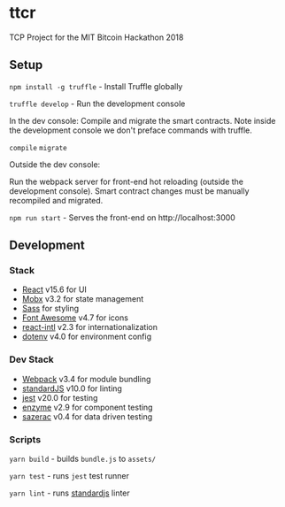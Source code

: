 # ttcr

TCP Project for the MIT Bitcoin Hackathon 2018

## Setup

`npm install -g truffle` - Install Truffle globally

`truffle develop` - Run the development console

In the dev console: Compile and migrate the smart contracts. Note inside the development console we don't preface commands with truffle.

`compile` 
`migrate` 

Outside the dev console: 

Run the webpack server for front-end hot reloading (outside the development console). Smart contract changes must be manually recompiled and migrated.

`npm run start` - Serves the front-end on http://localhost:3000

## Development

### Stack

* [React](https://facebook.github.io/react/) v15.6 for UI
* [Mobx](https://mobx.js.org/) v3.2 for state management
* [Sass](http://sass-lang.com/) for styling
* [Font Awesome](http://fontawesome.io/) v4.7 for icons
* [react-intl](https://github.com/yahoo/react-intl) v2.3 for internationalization
* [dotenv](https://github.com/motdotla/dotenv) v4.0 for environment config

### Dev Stack

* [Webpack](https://webpack.js.org/) v3.4 for module bundling
* [standardJS](https://standardjs.com/) v10.0 for linting
* [jest](https://facebook.github.io/jest/) v20.0 for testing
* [enzyme](http://airbnb.io/enzyme/) v2.9 for component testing
* [sazerac](http://sazeracjs.com/) v0.4 for data driven testing

### Scripts

`yarn build` - builds `bundle.js` to `assets/`

`yarn test` - runs `jest` test runner

`yarn lint` - runs [standardjs](https://standardjs.com/) linter
